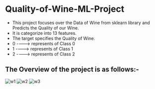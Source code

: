 # Quality-of-Wine-ML-Project
- This project focuses over the Data of Wine from sklearn library and Predicts the Quality of our Wine.
- It is categorize into 13 features.
- The target specifies the Quality of Wine.
- 0 ----> represents of Class 0
- 1 ----> represents of Class 1
- 2 ----> represents of Class 2
## The Overview of the project is as follows:-
![w1](https://user-images.githubusercontent.com/67320129/86152087-4a1bc100-bb1d-11ea-95b2-564bd2680a94.png)
![w2](https://user-images.githubusercontent.com/67320129/86152084-4a1bc100-bb1d-11ea-952c-c1b2b8d7d828.png)
![w3](https://user-images.githubusercontent.com/67320129/86152079-4851fd80-bb1d-11ea-8109-c52ae2c4ca80.png)
